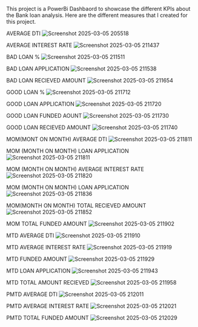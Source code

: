 This project is a PowerBi Dashbaord to showcase the different KPIs about the  Bank loan analysis.
Here are the different measures that I created for this project.


AVERAGE DTI
![Screenshot 2025-03-05 205518](https://github.com/user-attachments/assets/a6c92a27-741e-47a4-9722-105a70d45f15)

AVERAGE INTEREST RATE
![Screenshot 2025-03-05 211437](https://github.com/user-attachments/assets/2aecca9e-8456-45cd-b0cd-74b136405f2d)

BAD LOAN %
![Screenshot 2025-03-05 211511](https://github.com/user-attachments/assets/bf842419-fb31-4ebd-9721-2394b81deb6f)

BAD LOAN APPLICATION
![Screenshot 2025-03-05 211538](https://github.com/user-attachments/assets/cf3e3c2f-ac2a-45fb-aaac-fe0819117df7)

BAD LOAN RECIEVED AMOUNT
![Screenshot 2025-03-05 211654](https://github.com/user-attachments/assets/022ae507-4df8-4567-9875-e79c46546b99)

GOOD LOAN %
![Screenshot 2025-03-05 211712](https://github.com/user-attachments/assets/e417c66b-6e01-46bd-aee5-8b433f856694)

GOOD LOAN APPLICATION
![Screenshot 2025-03-05 211720](https://github.com/user-attachments/assets/dd9350e6-f7fb-420d-8187-dbc846011dad)

GOOD LOAN FUNDED AOUNT
![Screenshot 2025-03-05 211730](https://github.com/user-attachments/assets/bce87f22-c8a4-465e-81b9-1aa89d40a348)

GOOD LOAN RECIEVED AMOUNT
![Screenshot 2025-03-05 211740](https://github.com/user-attachments/assets/6dc515d8-3054-445a-90e4-7f0f3c3fe999)


MOM(MONT ON MONTH) AVERAGE DTI
![Screenshot 2025-03-05 211811](https://github.com/user-attachments/assets/358e2883-f713-41e6-b2ca-2f0be7849335)

MOM (MONTH ON MONTH) LOAN APPLICATION
![Screenshot 2025-03-05 211811](https://github.com/user-attachments/assets/358e2883-f713-41e6-b2ca-2f0be7849335)


MOM (MONTH ON MONTH) AVERAGE INTEREST RATE
![Screenshot 2025-03-05 211820](https://github.com/user-attachments/assets/bda0efc7-126d-43f4-a804-7aa852f2bce2)

MOM (MONTH ON MONTH) LOAN APPLICATION
![Screenshot 2025-03-05 211836](https://github.com/user-attachments/assets/0b0bebea-f2d2-4a75-b8ca-51d745fb5cc8)

MOM(MONTH ON MONTH) TOTAL RECIEVED AMOUNT
![Screenshot 2025-03-05 211852](https://github.com/user-attachments/assets/df6b515e-a4d2-4f83-882a-bbac9e6e8f79)


MOM TOTAL FUNDED AMOUNT
![Screenshot 2025-03-05 211902](https://github.com/user-attachments/assets/a7f716a8-374d-40ca-b425-b7a23c6157a9)

MTD AVERAGE DTI
![Screenshot 2025-03-05 211910](https://github.com/user-attachments/assets/36797803-8410-4b82-bf57-a35d766c6bfa)

MTD AVERAGE INTEREST RATE
![Screenshot 2025-03-05 211919](https://github.com/user-attachments/assets/b4350be7-5ecb-4b1a-88b6-7196332eb6d3)

MTD FUNDED AMOUNT
![Screenshot 2025-03-05 211929](https://github.com/user-attachments/assets/ec9fa041-1312-4f9e-b21a-ff502e88951a)

MTD LOAN APPLICATION
![Screenshot 2025-03-05 211943](https://github.com/user-attachments/assets/dc2083a1-42b6-4d0f-b72e-7f7e58989287)

MTD TOTAL AMOUNT RECIEVED
![Screenshot 2025-03-05 211958](https://github.com/user-attachments/assets/703aaa6a-8081-497d-b260-5fdd5a2c5562)

PMTD AVERAGE DTI
![Screenshot 2025-03-05 212011](https://github.com/user-attachments/assets/07548c49-e5da-42f7-a525-d37c0869b486)

PMTD AVERAGE INTEREST RATE
![Screenshot 2025-03-05 212021](https://github.com/user-attachments/assets/3c62ce02-badc-4c24-9c80-00983bfe6881)

PMTD TOTAL FUNDED AMOUNT
![Screenshot 2025-03-05 212029](https://github.com/user-attachments/assets/a53a6531-c1ef-4797-9465-ec9dc4c01dad)




































